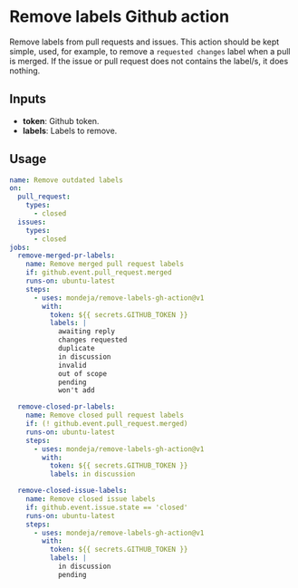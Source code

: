 # Remove labels Github action

Remove labels from pull requests and issues. This action should be kept simple,
used, for example, to remove a `requested changes` label when a pull is merged.
If the issue or pull request does not contains the label/s, it does nothing.

## Inputs

- **token**: Github token.
- **labels**: Labels to remove.

## Usage

```yaml
name: Remove outdated labels
on:
  pull_request:
    types:
      - closed
  issues:
    types:
      - closed
jobs:
  remove-merged-pr-labels:
    name: Remove merged pull request labels
    if: github.event.pull_request.merged
    runs-on: ubuntu-latest
    steps:
      - uses: mondeja/remove-labels-gh-action@v1
        with:
          token: ${{ secrets.GITHUB_TOKEN }}
          labels: |
            awaiting reply
            changes requested
            duplicate
            in discussion
            invalid
            out of scope
            pending
            won't add

  remove-closed-pr-labels:
    name: Remove closed pull request labels
    if: (! github.event.pull_request.merged)
    runs-on: ubuntu-latest
    steps:
      - uses: mondeja/remove-labels-gh-action@v1
        with:
          token: ${{ secrets.GITHUB_TOKEN }}
          labels: in discussion

  remove-closed-issue-labels:
    name: Remove closed issue labels
    if: github.event.issue.state == 'closed'
    runs-on: ubuntu-latest
    steps:
      - uses: mondeja/remove-labels-gh-action@v1
        with:
          token: ${{ secrets.GITHUB_TOKEN }}
          labels: |
            in discussion
            pending
```
